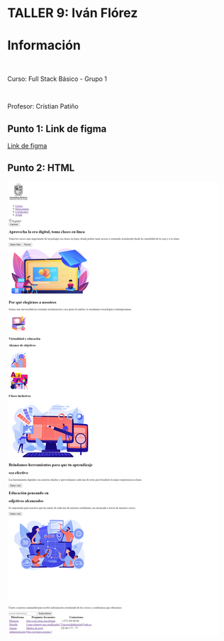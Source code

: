 <h1>TALLER 9: Iván Flórez</h1>

<h1>Información</h1><br>

<p>Curso: Full Stack Básico - Grupo 1</p> <br>
<p>Profesor: Crístian Patiño</p>

<h2>Punto 1: Link de figma</h2>

<a href="https://www.figma.com/file/HnKQ5d4eBpjMSV7HWw3Vk0/RITA-Iv%C3%A1n-Fl%C3%B3rez?type=design&node-id=0-1&t=diEJ0YGXais14xRL-0" target="_blank"> Link de figma</a>

<h2> Punto 2: HTML</h2>
<img src="./public/images/html.png"
alt = "htm">
</div>